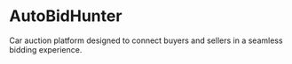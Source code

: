 # AutoBidHunter
Car auction platform designed to connect buyers and sellers in a seamless bidding experience.

